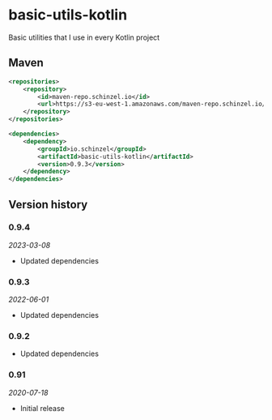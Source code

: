 # basic-utils-kotlin
Basic utilities that I use in every Kotlin project

## Maven
```xml
<repositories>
	<repository>
		<id>maven-repo.schinzel.io</id>
		<url>https://s3-eu-west-1.amazonaws.com/maven-repo.schinzel.io/release</url>
	</repository>
</repositories>    
```

```xml
<dependencies>
	<dependency>
        <groupId>io.schinzel</groupId>
        <artifactId>basic-utils-kotlin</artifactId>
        <version>0.9.3</version>
	</dependency>
</dependencies>    
```



## Version history
### 0.9.4
_2023-03-08_
- Updated dependencies

### 0.9.3
_2022-06-01_
- Updated dependencies

### 0.9.2
- Updated dependencies

### 0.91
_2020-07-18_
- Initial release